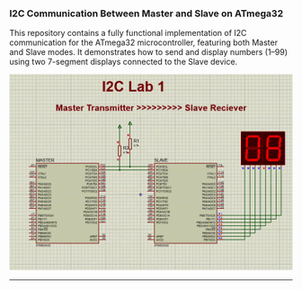 
### **I2C Communication Between Master and Slave on ATmega32**

This repository contains a fully functional implementation of I2C communication for the ATmega32 microcontroller, featuring both Master and Slave modes. It demonstrates how to send and display numbers (1–99) using two 7-segment displays connected to the Slave device.


![Simulation](simulation.gif)


---

